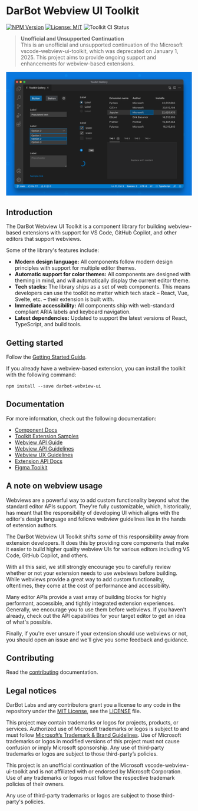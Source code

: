# DarBot Webview UI Toolkit

[![NPM Version](https://img.shields.io/npm/v/darbot-webview-ui?color=blue)](https://www.npmjs.com/package/darbot-webview-ui)
[![License: MIT](https://img.shields.io/badge/license-MIT-brightgreen)](./LICENSE)
![Toolkit CI Status](https://github.com/darbotlabs/darbot-webview-ui/actions/workflows/ci.yml/badge.svg)

> **Unofficial and Unsupported Continuation**  
> This is an unofficial and unsupported continuation of the Microsoft vscode-webview-ui-toolkit, which was deprecated on January 1, 2025. This project aims to provide ongoing support and enhancements for webview-based extensions.

![DarBot Webview UI Toolkit Artwork](./docs/assets/images/toolkit-artwork.png)

## Introduction

The DarBot Webview UI Toolkit is a component library for building webview-based extensions with support for VS Code, GitHub Copilot, and other editors that support webviews.

Some of the library's features include:

-   **Modern design language:** All components follow modern design principles with support for multiple editor themes.
-   **Automatic support for color themes:** All components are designed with theming in mind, and will automatically display the current editor theme.
-   **Tech stacks:** The library ships as a set of web components. This means developers can use the toolkit no matter which tech stack – React, Vue, Svelte, etc. – their extension is built with.
-   **Immediate accessibility:** All components ship with web-standard compliant ARIA labels and keyboard navigation.
-   **Latest dependencies:** Updated to support the latest versions of React, TypeScript, and build tools.

## Getting started

Follow the [Getting Started Guide](./docs/getting-started.md).

If you already have a webview-based extension, you can install the toolkit with the following command:

```
npm install --save darbot-webview-ui
```

## Documentation

For more information, check out the following documentation:

-   [Component Docs](./docs/components.md)
-   [Toolkit Extension Samples](https://github.com/darbotlabs/darbot-webview-ui-samples)
-   [Webview API Guide](https://code.visualstudio.com/api/extension-guides/webview)
-   [Webview API Guidelines](https://code.visualstudio.com/api/references/extension-guidelines#webviews)
-   [Webview UX Guidelines](https://code.visualstudio.com/api/ux-guidelines/webviews)
-   [Extension API Docs](https://code.visualstudio.com/api)
-   [Figma Toolkit](https://www.figma.com/community/file/1071566662997054792/Webview-UI-Toolkit-for-Visual-Studio-Code)

## A note on webview usage

Webviews are a powerful way to add custom functionality beyond what the standard editor APIs support. They're fully customizable, which, historically, has meant that the responsibility of developing UI which aligns with the editor's design language and follows webview guidelines lies in the hands of extension authors.

The DarBot Webview UI Toolkit shifts _some_ of this responsibility away from extension developers. It does this by providing core components that make it easier to build higher quality webview UIs for various editors including VS Code, GitHub Copilot, and others.

With all this said, we still strongly encourage you to carefully review whether or not your extension needs to use webviews before building. While webviews provide a great way to add custom functionality, oftentimes, they come at the cost of performance and accessibility.

Many editor APIs provide a vast array of building blocks for highly performant, accessible, and tightly integrated extension experiences. Generally, we encourage you to use them before webviews. If you haven't already, check out the API capabilities for your target editor to get an idea of what's possible.

Finally, if you're ever unsure if your extension should use webviews or not, you should open an issue and we'll give you some feedback and guidance.

## Contributing

Read the [contributing](./CONTRIBUTING.md) documentation.

## Legal notices

DarBot Labs and any contributors grant you a license to any code in the repository under the [MIT License](https://opensource.org/licenses/MIT), see the [LICENSE](LICENSE) file.

This project may contain trademarks or logos for projects, products, or services. Authorized use of Microsoft trademarks or logos is subject to and must follow [Microsoft’s Trademark & Brand Guidelines](https://www.microsoft.com/en-us/legal/intellectualproperty/trademarks). Use of Microsoft trademarks or logos in modified versions of this project must not cause confusion or imply Microsoft sponsorship. Any use of third-party trademarks or logos are subject to those third-party’s policies.

This project is an unofficial continuation of the Microsoft vscode-webview-ui-toolkit and is not affiliated with or endorsed by Microsoft Corporation. Use of any trademarks or logos must follow the respective trademark policies of their owners.

Any use of third-party trademarks or logos are subject to those third-party's policies.
